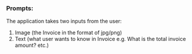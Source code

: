 ### Prompts:

The application takes two inputs from the user: 

1) Image (the Invoice in the format of jpg/png)
2) Text (what user wants to know in Invoice e.g. What is the total invoice amount? etc.)
